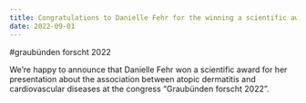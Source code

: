 ```yaml
---
title: Congratulations to Danielle Fehr for the winning a scientific award for the best presentation in medicine at “Graubünden forscht 2022"
date: 2022-09-01
---
```


 #graubünden forscht 2022

<!--more-->

We’re happy to announce that Danielle Fehr won a scientific award for her presentation about the association between atopic dermatitis and cardiovascular diseases at the congress “Graubünden forscht 2022”.
